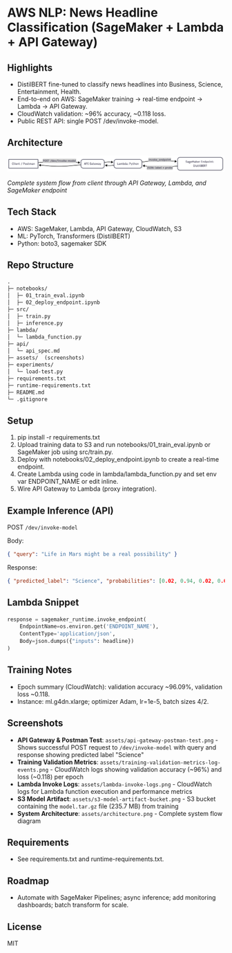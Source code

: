 # AWS NLP: News Headline Classification (SageMaker + Lambda + API Gateway)

## Highlights
- DistilBERT fine-tuned to classify news headlines into Business, Science, Entertainment, Health.
- End-to-end on AWS: SageMaker training -> real-time endpoint -> Lambda -> API Gateway.
- CloudWatch validation: ~96% accuracy, ~0.118 loss.
- Public REST API: single POST /dev/invoke-model.

## Architecture
![System Architecture](assets/architecture.png)

*Complete system flow from client through API Gateway, Lambda, and SageMaker endpoint*

## Tech Stack
- AWS: SageMaker, Lambda, API Gateway, CloudWatch, S3
- ML: PyTorch, Transformers (DistilBERT)
- Python: boto3, sagemaker SDK

## Repo Structure
```
.
├─ notebooks/
│  ├─ 01_train_eval.ipynb
│  ├─ 02_deploy_endpoint.ipynb
├─ src/
│  ├─ train.py
│  ├─ inference.py
├─ lambda/
│  └─ lambda_function.py
├─ api/
│  └─ api_spec.md
├─ assets/  (screenshots)
├─ experiments/
│  └─ load-test.py
├─ requirements.txt
├─ runtime-requirements.txt
├─ README.md
└─ .gitignore
```

## Setup
1. pip install -r requirements.txt
2. Upload training data to S3 and run notebooks/01_train_eval.ipynb or SageMaker job using src/train.py.
3. Deploy with notebooks/02_deploy_endpoint.ipynb to create a real-time endpoint.
4. Create Lambda using code in lambda/lambda_function.py and set env var ENDPOINT_NAME or edit inline.
5. Wire API Gateway to Lambda (proxy integration).

## Example Inference (API)
POST `/dev/invoke-model`

Body:
```json
{ "query": "Life in Mars might be a real possibility" }
```

Response:
```json
{ "predicted_label": "Science", "probabilities": [0.02, 0.94, 0.02, 0.02] }
```


## Lambda Snippet
```python
response = sagemaker_runtime.invoke_endpoint(
    EndpointName=os.environ.get('ENDPOINT_NAME'),
    ContentType='application/json',
    Body=json.dumps({"inputs": headline})
)
```

## Training Notes
- Epoch summary (CloudWatch): validation accuracy ~96.09%, validation loss ~0.118.
- Instance: ml.g4dn.xlarge; optimizer Adam, lr=1e-5, batch sizes 4/2.

## Screenshots
- **API Gateway & Postman Test**: `assets/api-gateway-postman-test.png` - Shows successful POST request to `/dev/invoke-model` with query and response showing predicted label "Science"
- **Training Validation Metrics**: `assets/training-validation-metrics-log-events.png` - CloudWatch logs showing validation accuracy (~96%) and loss (~0.118) per epoch
- **Lambda Invoke Logs**: `assets/lambda-invoke-logs.png` - CloudWatch logs for Lambda function execution and performance metrics
- **S3 Model Artifact**: `assets/s3-model-artifact-bucket.png` - S3 bucket containing the `model.tar.gz` file (235.7 MB) from training
- **System Architecture**: `assets/architecture.png` - Complete system flow diagram



## Requirements
- See requirements.txt and runtime-requirements.txt.

## Roadmap
- Automate with SageMaker Pipelines; async inference; add monitoring dashboards; batch transform for scale.

## License
MIT
